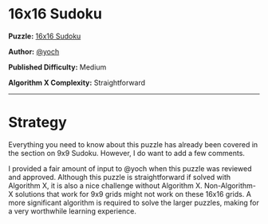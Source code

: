 # 16x16 Sudoku

__Puzzle:__ [16x16 Sudoku](https://www.codingame.com/training/medium/16x16-sudoku)

__Author:__ [@yoch](https://www.codingame.com/profile/14a6f9fb972f723d06789c969370ff2e7411725)

__Published Difficulty:__ Medium

__Algorithm X Complexity:__ Straightforward

---

# Strategy

Everything you need to know about this puzzle has already been covered in the section on 9x9 Sudoku. However, I do want to add a few comments.

I provided a fair amount of input to @yoch when this puzzle was reviewed and approved. Although this puzzle is straightforward if solved with Algorithm X, it is also a nice challenge without Algorithm X. Non-Algorithm-X solutions that work for 9x9 grids might not work on these 16x16 grids. A more significant algorithm is required to solve the larger puzzles, making for a very worthwhile learning experience.

<BR>